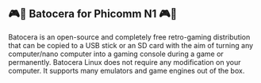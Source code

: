 ## :video_game::penguin: Batocera for Phicomm N1 :video_game::penguin:
Batocera is an open-source and completely free retro-gaming distribution that can be copied to a USB stick or an SD card with the aim of turning any computer/nano computer into a gaming console during a game or permanently. Batocera Linux does not require any modification on your computer. It supports many emulators and game engines out of the box.
